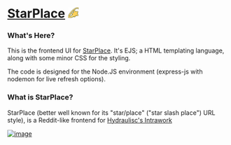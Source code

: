 # [StarPlace](https://starplace.onrender.com) <img src="/assets/StarPlace-Logo-1.png" style="width: 24px; height: 24px;" width="24px" height="24px">

 
### What's Here?
This is the frontend UI for [StarPlace](https://starplace.onrender.com). It's EJS; a HTML templating language, along with some minor CSS for the styling.

The code is designed for the Node.JS environment (express-js with nodemon for live refresh options).

### What is StarPlace?
StarPlace (better well known for its "star/place" ("star slash place") URL style), is a Reddit-like frontend for [Hydraulisc's Intrawork](https://about.hydraulisc.net)

<!--
## Self-Hosting
A self-hosting monorepo is in the works. Links will be provided when created.
-->

 [![image](https://cdn.virtualwaifubot.com/icons/Hydraulisc-power.png)](https://about.hydraulisc.net)
